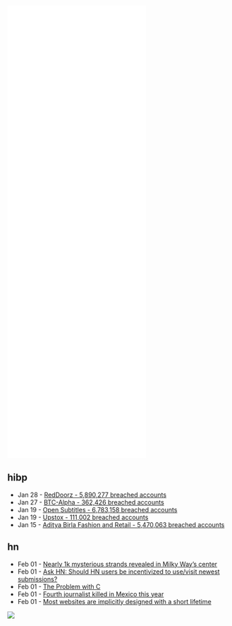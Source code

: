 ![Metrics](https://raw.githubusercontent.com/phixion/phixion/master/metrics.svg)

## hibp

<!--
for https://github.com/phixion/phixion/blob/main/.github/workflows/feeds.yml
-->
<!--START_SECTION:haveibeenpwnd-->
- Jan 28 - [RedDoorz - 5,890,277 breached accounts](https://haveibeenpwned.com/PwnedWebsites#RedDoorz)
- Jan 27 - [BTC-Alpha - 362,426 breached accounts](https://haveibeenpwned.com/PwnedWebsites#BTCAlpha)
- Jan 19 - [Open Subtitles - 6,783,158 breached accounts](https://haveibeenpwned.com/PwnedWebsites#OpenSubtitles)
- Jan 19 - [Upstox - 111,002 breached accounts](https://haveibeenpwned.com/PwnedWebsites#Upstox)
- Jan 15 - [Aditya Birla Fashion and Retail - 5,470,063 breached accounts](https://haveibeenpwned.com/PwnedWebsites#ABFRL)
<!--END_SECTION:haveibeenpwnd-->

## hn

<!--
for https://github.com/phixion/phixion/blob/main/.github/workflows/feeds.yml
-->
<!--START_SECTION:hn-->
- Feb 01 - [Nearly 1k mysterious strands revealed in Milky Way’s center](https://news.northwestern.edu/stories/2022/01/nearly-1000-mysterious-strands-revealed-in-milky-ways-center/)
- Feb 01 - [Ask HN: Should HN users be incentivized to use/visit newest submissions?](https://news.ycombinator.com/item?id=30159462)
- Feb 01 - [The Problem with C](https://cor3ntin.github.io/posts/c/)
- Feb 01 - [Fourth journalist killed in Mexico this year](https://www.axios.com/fourth-journalist-killed-mexico-january-2022-f71e872d-ddee-452e-9ed4-e7ba5c13a86e.html)
- Feb 01 - [Most websites are implicitly designed with a short lifetime](https://utcc.utoronto.ca/~cks/space/blog/web/WebsiteShortDesignLifetime?showcomments)
<!--END_SECTION:hn-->

<!--
for https://yhype.me
-->
![](https://hit.yhype.me/github/profile?user_id=13013670)
